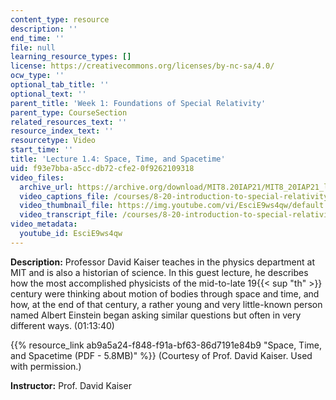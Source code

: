 ```yaml
---
content_type: resource
description: ''
end_time: ''
file: null
learning_resource_types: []
license: https://creativecommons.org/licenses/by-nc-sa/4.0/
ocw_type: ''
optional_tab_title: ''
optional_text: ''
parent_title: 'Week 1: Foundations of Special Relativity'
parent_type: CourseSection
related_resources_text: ''
resource_index_text: ''
resourcetype: Video
start_time: ''
title: 'Lecture 1.4: Space, Time, and Spacetime'
uid: f93e7bba-a5cc-db72-cfe2-0f9262109318
video_files:
  archive_url: https://archive.org/download/MIT8.20IAP21/MIT8_20IAP21_lec01-4_300k.mp4
  video_captions_file: /courses/8-20-introduction-to-special-relativity-january-iap-2021/21062c187dce56b2993d9b2bc326e2a0_EsciE9ws4qw.vtt
  video_thumbnail_file: https://img.youtube.com/vi/EsciE9ws4qw/default.jpg
  video_transcript_file: /courses/8-20-introduction-to-special-relativity-january-iap-2021/0bf8e289e0b0c0665d3bcd70cb6e2782_EsciE9ws4qw.pdf
video_metadata:
  youtube_id: EsciE9ws4qw
---
```


**Description:** Professor David Kaiser teaches in the physics department at MIT and is also a historian of science. In this guest lecture, he describes how the most accomplished physicists of the mid-to-late 19{{< sup "th" >}} century were thinking about motion of bodies through space and time, and how, at the end of that century, a rather young and very little-known person named Albert Einstein began asking similar questions but often in very different ways. (01:13:40)

{{% resource_link ab9a5a24-f848-f91a-bf63-86d7191e84b9 "Space, Time, and Spacetime (PDF - 5.8MB)" %}} (Courtesy of Prof. David Kaiser. Used with permission.)

**Instructor:** Prof. David Kaiser

